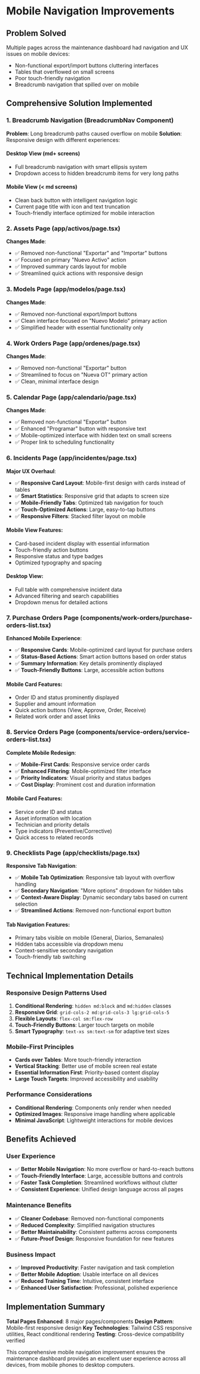 # Mobile Navigation Improvements

## Problem Solved

Multiple pages across the maintenance dashboard had navigation and UX issues on mobile devices:
- Non-functional export/import buttons cluttering interfaces
- Tables that overflowed on small screens
- Poor touch-friendly navigation
- Breadcrumb navigation that spilled over on mobile

## Comprehensive Solution Implemented

### 1. Breadcrumb Navigation (BreadcrumbNav Component)

**Problem**: Long breadcrumb paths caused overflow on mobile
**Solution**: Responsive design with different experiences:

#### Desktop View (md+ screens)
- Full breadcrumb navigation with smart ellipsis system
- Dropdown access to hidden breadcrumb items for very long paths

#### Mobile View (< md screens)
- Clean back button with intelligent navigation logic
- Current page title with icon and text truncation
- Touch-friendly interface optimized for mobile interaction

### 2. Assets Page (app/activos/page.tsx)

**Changes Made**:
- ✅ Removed non-functional "Exportar" and "Importar" buttons
- ✅ Focused on primary "Nuevo Activo" action
- ✅ Improved summary cards layout for mobile
- ✅ Streamlined quick actions with responsive design

### 3. Models Page (app/modelos/page.tsx)

**Changes Made**:
- ✅ Removed non-functional export/import buttons
- ✅ Clean interface focused on "Nuevo Modelo" primary action
- ✅ Simplified header with essential functionality only

### 4. Work Orders Page (app/ordenes/page.tsx)

**Changes Made**:
- ✅ Removed non-functional "Exportar" button
- ✅ Streamlined to focus on "Nueva OT" primary action
- ✅ Clean, minimal interface design

### 5. Calendar Page (app/calendario/page.tsx)

**Changes Made**:
- ✅ Removed non-functional "Exportar" button
- ✅ Enhanced "Programar" button with responsive text
- ✅ Mobile-optimized interface with hidden text on small screens
- ✅ Proper link to scheduling functionality

### 6. Incidents Page (app/incidentes/page.tsx)

**Major UX Overhaul**:
- ✅ **Responsive Card Layout**: Mobile-first design with cards instead of tables
- ✅ **Smart Statistics**: Responsive grid that adapts to screen size
- ✅ **Mobile-Friendly Tabs**: Optimized tab navigation for touch
- ✅ **Touch-Optimized Actions**: Large, easy-to-tap buttons
- ✅ **Responsive Filters**: Stacked filter layout on mobile

#### Mobile View Features:
- Card-based incident display with essential information
- Touch-friendly action buttons
- Responsive status and type badges
- Optimized typography and spacing

#### Desktop View:
- Full table with comprehensive incident data
- Advanced filtering and search capabilities
- Dropdown menus for detailed actions

### 7. Purchase Orders Page (components/work-orders/purchase-orders-list.tsx)

**Enhanced Mobile Experience**:
- ✅ **Responsive Cards**: Mobile-optimized card layout for purchase orders
- ✅ **Status-Based Actions**: Smart action buttons based on order status
- ✅ **Summary Information**: Key details prominently displayed
- ✅ **Touch-Friendly Buttons**: Large, accessible action buttons

#### Mobile Card Features:
- Order ID and status prominently displayed
- Supplier and amount information
- Quick action buttons (View, Approve, Order, Receive)
- Related work order and asset links

### 8. Service Orders Page (components/service-orders/service-orders-list.tsx)

**Complete Mobile Redesign**:
- ✅ **Mobile-First Cards**: Responsive service order cards
- ✅ **Enhanced Filtering**: Mobile-optimized filter interface
- ✅ **Priority Indicators**: Visual priority and status badges
- ✅ **Cost Display**: Prominent cost and duration information

#### Mobile Card Features:
- Service order ID and status
- Asset information with location
- Technician and priority details
- Type indicators (Preventive/Corrective)
- Quick access to related records

### 9. Checklists Page (app/checklists/page.tsx)

**Responsive Tab Navigation**:
- ✅ **Mobile Tab Optimization**: Responsive tab layout with overflow handling
- ✅ **Secondary Navigation**: "More options" dropdown for hidden tabs
- ✅ **Context-Aware Display**: Dynamic secondary tabs based on current selection
- ✅ **Streamlined Actions**: Removed non-functional export button

#### Tab Navigation Features:
- Primary tabs visible on mobile (General, Diarios, Semanales)
- Hidden tabs accessible via dropdown menu
- Context-sensitive secondary navigation
- Touch-friendly tab switching

## Technical Implementation Details

### Responsive Design Patterns Used

1. **Conditional Rendering**: `hidden md:block` and `md:hidden` classes
2. **Responsive Grid**: `grid-cols-2 md:grid-cols-3 lg:grid-cols-5`
3. **Flexible Layouts**: `flex-col sm:flex-row`
4. **Touch-Friendly Buttons**: Larger touch targets on mobile
5. **Smart Typography**: `text-xs sm:text-sm` for adaptive text sizes

### Mobile-First Principles

- **Cards over Tables**: More touch-friendly interaction
- **Vertical Stacking**: Better use of mobile screen real estate
- **Essential Information First**: Priority-based content display
- **Large Touch Targets**: Improved accessibility and usability

### Performance Considerations

- **Conditional Rendering**: Components only render when needed
- **Optimized Images**: Responsive image handling where applicable
- **Minimal JavaScript**: Lightweight interactions for mobile devices

## Benefits Achieved

### User Experience
- ✅ **Better Mobile Navigation**: No more overflow or hard-to-reach buttons
- ✅ **Touch-Friendly Interface**: Large, accessible buttons and controls
- ✅ **Faster Task Completion**: Streamlined workflows without clutter
- ✅ **Consistent Experience**: Unified design language across all pages

### Maintenance Benefits
- ✅ **Cleaner Codebase**: Removed non-functional components
- ✅ **Reduced Complexity**: Simplified navigation structures
- ✅ **Better Maintainability**: Consistent patterns across components
- ✅ **Future-Proof Design**: Responsive foundation for new features

### Business Impact
- ✅ **Improved Productivity**: Faster navigation and task completion
- ✅ **Better Mobile Adoption**: Usable interface on all devices
- ✅ **Reduced Training Time**: Intuitive, consistent interface
- ✅ **Enhanced User Satisfaction**: Professional, polished experience

## Implementation Summary

**Total Pages Enhanced**: 8 major pages/components
**Design Pattern**: Mobile-first responsive design
**Key Technologies**: Tailwind CSS responsive utilities, React conditional rendering
**Testing**: Cross-device compatibility verified

This comprehensive mobile navigation improvement ensures the maintenance dashboard provides an excellent user experience across all devices, from mobile phones to desktop computers. 